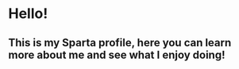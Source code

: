 # Hello!
## This is my Sparta profile, here you can learn more about me and see what I enjoy doing!

